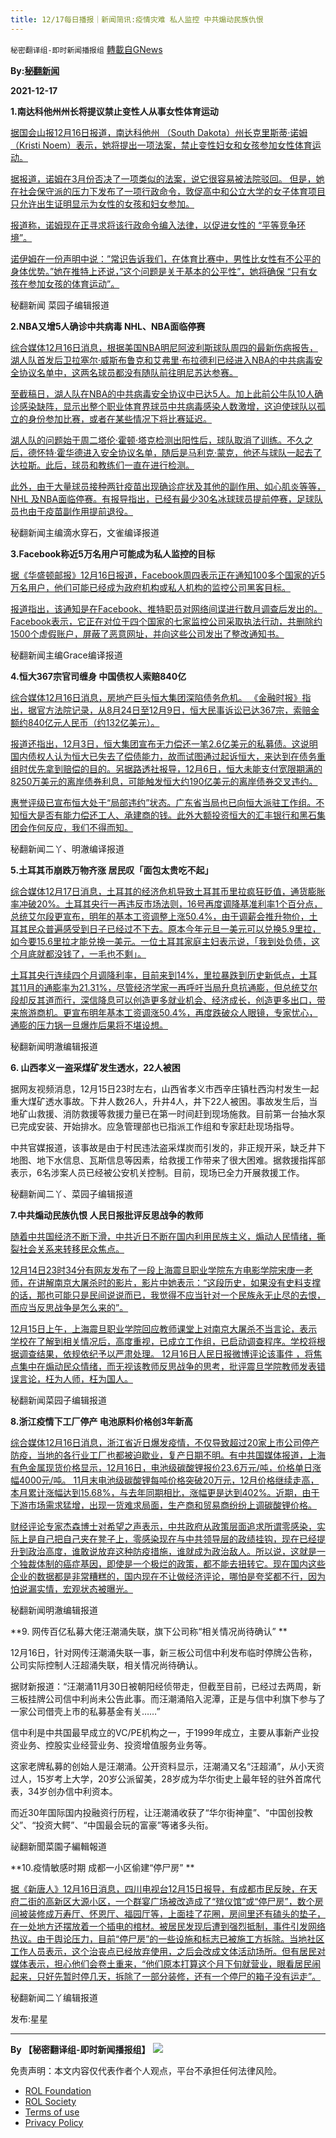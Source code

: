 ```yaml
---
title: 12/17每日播报｜新闻简讯:疫情灾难 私人监控 中共煽动民族仇恨
---
```

`秘密翻译组-即时新闻播报组` [轉載自GNews](https://gnews.org/zh-hans/1765930/)

**By:[秘翻新闻](https://gtv.org/broadcast/watch/61bc50df7882000d51029fc3)**

**2021-12-17**

**1.南达科他州州长将提议禁止变性人从事女性体育运动**

[据国会山报12月16日报道，南达科他州 （South Dakota）州长克里斯蒂·诺姆（Kristi Noem）表示，她将提出一项法案，禁止变性妇女和女孩参加女性体育运动。](https://thehill.com/homenews/state-watch/586073-noem-says-she-will-propose-ban-on-transgender-women-in-female-sports?rl=1)

[据报道，诺姆在3月份否决了一项类似的法案，说它很容易被法院驳回。 但是，她在社会保守派的压力下发布了一项行政命令，敦促高中和公立大学的女子体育项目只允许出生证明显示为女性的女孩和妇女参加。](https://thehill.com/homenews/state-watch/586073-noem-says-she-will-propose-ban-on-transgender-women-in-female-sports?rl=1)

[报道称，诺姆现在正寻求将该行政命令编入法律，以促进女性的 “平等竞争环境”。](https://thehill.com/homenews/state-watch/586073-noem-says-she-will-propose-ban-on-transgender-women-in-female-sports?rl=1)

[诺伊姆在一份声明中说：”常识告诉我们，在体育比赛中，男性比女性有不公平的身体优势。”她在推特上还说，”这个问题是关于基本的公平性”，她将确保 “只有女孩在参加女孩的体育运动”。](https://thehill.com/homenews/state-watch/586073-noem-says-she-will-propose-ban-on-transgender-women-in-female-sports?rl=1)

秘翻新闻 菜园子编辑报道

**2.NBA又增5人确诊中共病毒 NHL、NBA面临停赛**

[综合媒体12月16日消息，根据美国NBA明尼阿波利斯球队周四的最新伤病报告，湖人队首发后卫拉塞尔·威斯布鲁克和艾弗里·布拉德利已经进入NBA的中共病毒安全协议名单中，这两名球员都没有随队前往明尼苏达参赛。](https://www.latimes.com/sports/lakers/story/2021-12-16/lakers-russell-westbrook-avery-bradley-enter-nba-covid-protocols)

[至截稿日，湖人队在NBA的中共病毒安全协议中已达5人。加上此前公牛队10人确诊感染缺阵，显示出整个职业体育界球员中共病毒感染人数激增，这迫使球队以孤立的身份参加比赛，或者在某些情况下将比赛延迟。](https://www.latimes.com/sports/lakers/story/2021-12-16/lakers-russell-westbrook-avery-bradley-enter-nba-covid-protocols)

[湖人队的问题始于周二塔伦·霍顿·塔克检测出阳性后，球队取消了训练。不久之后，德怀特·霍华德进入安全协议名单，随后是马利克·蒙克，他还与球队一起去了达拉斯。此后，球员和教练们一直在进行检测。](https://www.latimes.com/sports/lakers/story/2021-12-16/lakers-russell-westbrook-avery-bradley-enter-nba-covid-protocols)

[此外，由于大量球员接种两针疫苗出现确诊症状及其他的副作用、如心肌炎等等，NHL 及NBA面临停赛。有报导指出，已经有最少30名冰球球员提前停赛，足球队员也由于疫苗副作用提前退役。](https://www.latimes.com/sports/lakers/story/2021-12-16/lakers-russell-westbrook-avery-bradley-enter-nba-covid-protocols)

秘翻新闻主编滴水穿石，文雀编译报道

**3.Facebook称近5万名用户可能成为私人监控的目标**

[据《华盛顿邮报》12月16日报道，Facebook周四表示正在通知100多个国家的近5万名用户，他们可能已经成为政府机构或私人机构的监控公司黑客目标。](https://www.washingtonpost.com/technology/2021/12/16/facebook-spying-surveillance-notification/)

[报道指出，该通知是在Facebook、推特职员对网络间谍进行数月调查后发出的。 Facebook表示，它正在对位于四个国家的七家监控公司采取执法行动，共删除约1500个虚假账户，屏蔽了恶意网址，并向这些公司发出了整改通知书。](https://www.washingtonpost.com/technology/2021/12/16/facebook-spying-surveillance-notification/)

秘翻新闻主编Grace编译报道

**4.恒大367宗官司缠身 中国债权人索赔840亿**

[综合媒体12月16日消息，房地产巨头恒大集团深陷债务危机。 《金融时报》指出，据官方法院记录，从8月24日至12月9日，恒大民事诉讼已达367宗，索赔金额约840亿元人民币（约132亿美元）。](https://m.ntdtv.com/gb/2021/12/16/a103295697.html)

[报道还指出，12月3日，恒大集团宣布无力偿还一笔2.6亿美元的私募债。这说明国内债权人认为恒大已失去了偿债能力，故而试图通过起诉恒大，来达到在债务重组时优先拿到赔偿的目的。另据路透社报导，12月6日，恒大未能支付宽限期满的8250万美元的离岸债券利息，可能触发恒大约190亿美元的离岸债券交叉违约。](https://m.ntdtv.com/gb/2021/12/16/a103295697.html)

[惠誉评级已宣布恒大处于“局部违约”状态。广东省当局也已向恒大派驻工作组。不知恒大是否有能力偿还工人、承建商的钱。此外大额投资恒大的汇丰银行和黑石集团会作何反应，我们不得而知。](https://m.ntdtv.com/gb/2021/12/16/a103295697.html)

秘翻新闻二丫、明澈编译报道

**5.土耳其币崩跌万物齐涨 居民叹「面包太贵吃不起」**

[综合媒体12月17日消息，土耳其的经济危机导致土耳其币里拉疯狂贬值，通货膨胀率冲破20%。土耳其央行一再违反市场法则，16号再度调降基准利率1个百分点，总统艾尔段更宣布，明年的基本工资调整上涨50.4%，由于调薪会推升物价，土耳其民众普遍感受到日子已经过不下去。原本今年元旦一美元可以兑换5.9里拉，如今要15.6里拉才能兑换一美元。一位土耳其家庭主妇表示说，「我到处负债，这个月底就都没钱了，一毛也不剩」。](https://udn.com/news/story/6809/5916374)

[土耳其央行连续四个月调降利率，目前来到14%，里拉暴跌到历史新低点，土耳其11月的通膨率为21.31%，尽管经济学家一再呼吁当局升息抗通膨，但总统艾尔段却反其道而行，深信降息可以创造更多就业机会、经济成长，创造更多出口，带来旅游商机。更宣布明年基本工资调涨50.4%，再度跌破众人眼镜，专家忧心，通膨的压力锅一旦爆炸后果将不堪设想。](https://udn.com/news/story/6809/5916374)

秘翻新闻明澈编辑报道

**6. 山西孝义一盗采煤矿发生透水，22人被困**

据网友视频消息，12月15日23时左右，山西省孝义市西辛庄镇杜西沟村发生一起重大煤矿透水事故。下井人数26人，升井4人，井下22人被困。事故发生后，当地矿山救援、消防救援等救援力量已在第一时间赶到现场施救。目前第一台抽水泵已完成安装、开始排水。应急管理部也已指派工作组和专家赶赴现场指导。

中共官媒报道，该事故是由于村民违法盗采煤炭而引发的，非正规开采，缺乏井下地图、地下水信息、瓦斯信息等因素，给救援工作带来了很大困难。据救援指挥部表示，6名涉案人员已经被公安机关控制。目前，现场已全力开展救援工作。

秘翻新闻二丫、菜园子编辑报道

**7.中共煽动民族仇恨 人民日报批评反思战争的教师**

[随着中共国经济不断下滑，中共近日不断在国内利用民族主义，煽动人民情绪，撕裂社会关系来转移民众焦点。](https://mil.news.sina.com.cn/dgby/2021-12-16/doc-ikyakumx4550681.shtml)

[12月14日23时34分有网友发布了一段上海震旦职业学院东方电影学院宋庚一老师，在讲解南京大屠杀时的影片，影片中她表示：“这段历史，如果没有史料支撑的话，那也可能只是民间说说而已，我觉得不应当针对一个民族永无止尽的去恨，而应当反思战争是怎么来的”。](https://mil.news.sina.com.cn/dgby/2021-12-16/doc-ikyakumx4550681.shtml)

[12月15日上午，上海震旦职业学院回应教师课堂上对南京大屠杀不当言论，表示学校在了解到相关情况后，高度重视，已成立工作组，已启动调查程序。学校将根据调查结果，依规依纪予以严肃处理。 12月16日人民日报微博评论该事件 ，将焦点集中在煽动民众情绪，而无视该教师反思战争的思考，批评震旦学院教师发表错误言论，枉为人师，枉为国人。](https://mil.news.sina.com.cn/dgby/2021-12-16/doc-ikyakumx4550681.shtml)

秘翻新闻菜园子编辑报道

**8.浙江疫情下工厂停产 电池原料价格创3年新高**

[综合媒体12月16日消息，浙江省近日爆发疫情，不仅导致超过20家上市公司停产防疫，当地的各行业工厂也都被迫歇业，复产日期不明。有中共国媒体报道，上海有色金属现货价格显示，12月16日，电池级碳酸锂报价23.6万元/吨，价格单日涨幅4000元/吨。 11月末电池级碳酸锂每吨价格突破20万元，12月价格继续走高，本月累计涨幅达到15.68%，与去年同期相比，涨幅更是达到402%。近期，由于下游市场需求猛增，出现一货难求局面，生产商和贸易商纷纷上调碳酸锂价格。](https://www.bannedbook.org/bnews/comments/20211217/1666840.html)

[财经评论专家杰森博士对希望之声表示，中共政府从政策层面追求所谓零感染，实际上是自己把自己夹在凳子上，零感染现在与中共领导层的政绩挂钩，现在已经提升到政治高度，谁敢说放弃这种防疫措施，谁就成为政治敌人。所以说，这就是一个独裁体制的癌症基因，即使是一个极烂的政策，都不能去扭转它。现在国内这些企业的数据都是非常糟糕的，国内现在不让做经济评论，哪怕是夸奖都不行，因为怕说漏实情，宏观状态被曝光。](https://www.bannedbook.org/bnews/comments/20211217/1666840.html)

秘翻新闻明澈编辑报道

**9. 网传百亿私募大佬汪潮涌失联，旗下公司称“相关情况尚待确认” **

12月16日，针对网传汪潮涌失联一事，新三板公司信中利发布临时停牌公告称，公司实际控制人汪超涌失联，相关情况尚待确认。

据财新报道：“汪潮涌11月30日被朝阳经侦带走，但截至目前，已经过去两周，新三板挂牌公司信中利尚未公告此事。而汪潮涌陷入泥潭，正是与信中利旗下参与了一家公司借壳上市的私募基金有关……”

信中利是中共国最早成立的VC/PE机构之一，于1999年成立，主要从事新产业投资业务、控股实业经营业务、投资增值服务业务等。

这家老牌私募的创始人是汪潮涌。公开资料显示，汪潮涌又名“汪超涌”，从小天资过人，15岁考上大学，20岁公派留美，28岁成为华尔街史上最年轻的驻外首席代表，34岁创办信中利资本。

而近30年国际国内投融资行历程，让汪潮涌收获了“华尔街神童”、“中国创投教父”、“投资大鳄”、“中国最会玩的富豪”等诸多头衔。

祕翻新聞菜園子編輯報道

**10.疫情敏感时期 成都一小区偷建“停尸房” **

[据《新唐人》12月16日消息，四川电视台12月15日报导，有成都市民反映，在天府二街的高新区大源小区，一个群宴广场被改造成了“殡仪馆”或“停尸房”，数个房间被装修成万寿厅、怀恩厅、福园厅等，上面挂了花圈，房间里还有磕头的垫子，在一处地方还摆放着一个插电的棺材。被居民发现后遭到强烈抵制，事件引发网络热议。由于舆论压力，目前“停尸房”的一些设施和标志已被施工方拆除。当地社区工作人员表示，这个治丧点已经放弃使用，之后会改成文体活动场所。但有居民对媒体表示，担心他们会卷土重来，“他们原本打算这个月下旬就营业，眼看居民闹起来，只好先暂时停几天，拆除了一部分装修，还有一个停尸的箱子没有运走”。](https://m.ntdtv.com/gb/2021/12/16/a103295372.html)

秘翻新闻二丫编辑报道

发布:星星

* * *

**By 【秘密翻译组-即时新闻播报组】**
![](https://assets.gnews.org/wp-content/uploads/2021/12/秘翻海报.jpg)
 

免责声明：本文内容仅代表作者个人观点，平台不承担任何法律风险。

- [ROL Foundation](https://rolfoundation.org/)
- [ROL Society](https://rolsociety.org/)
- [Terms of use](https://gnews.org/terms-of-use-3/)
- [Privacy Policy](https://gnews.org/privacy-policy/)
